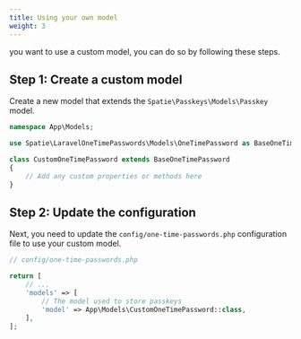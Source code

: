```yaml
---
title: Using your own model
weight: 3
---
```


you want to use a custom model, you can do so by following these steps.

## Step 1: Create a custom model

Create a new model that extends the `Spatie\Passkeys\Models\Passkey` model.

```php
namespace App\Models;

use Spatie\LaravelOneTimePasswords\Models\OneTimePassword as BaseOneTimePassword;

class CustomOneTimePassword extends BaseOneTimePassword
{
    // Add any custom properties or methods here
}
```

## Step 2: Update the configuration

Next, you need to update the `config/one-time-passwords.php` configuration file to use your custom model.

```php
// config/one-time-passwords.php

return [
    // ...
    'models' => [
        // The model used to store passkeys
        'model' => App\Models\CustomOneTimePassword::class,
    ],
];
```
